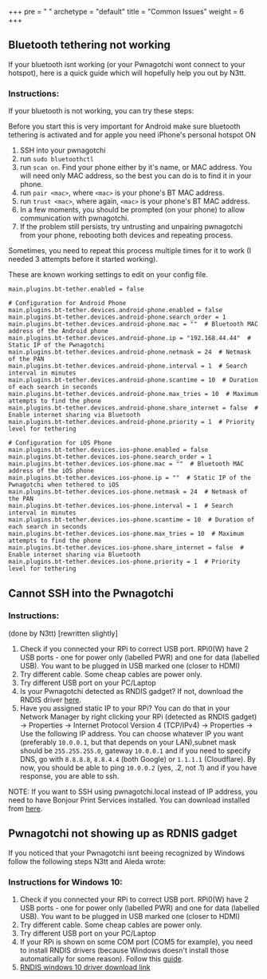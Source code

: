 +++
pre = "<i class='fas fa-book-medical'></i> "
archetype = "default"
title = "Common Issues"
weight = 6
+++


## Bluetooth tethering not working

If your bluetooth isnt working (or your Pwnagotchi wont connect to your hotspot), here is a quick guide which will hopefully help you out by N3tt.

### Instructions:


If your bluetooth is not working, you can try these steps:

Before you start this is very important for Android make sure bluetooth tethering is activated and for apple you need iPhone's personal hotspot ON

1. SSH into your pwnagotchi
2. run `sudo bluetoothctl`
3. run `scan on`. Find your phone either by it's name, or MAC address. You will need only MAC address, so the best you can do is to find it in your phone.
4. run `pair <mac>`, where `<mac>` is your phone's BT MAC address.
5. run `trust <mac>`, where again, `<mac>` is your phone's BT MAC address.
6. In a few moments, you should be prompted (on your phone) to allow communication with pwnagotchi.
7. If the problem still persists, try untrusting and unpairing pwnagotchi from your phone, rebooting both devices and repeating process. 

Sometimes, you need to repeat this process multiple times for it to work (I needed 3 attempts before it started working).

These are known working settings to edit on your config file. 

```
main.plugins.bt-tether.enabled = false

# Configuration for Android Phone
main.plugins.bt-tether.devices.android-phone.enabled = false
main.plugins.bt-tether.devices.android-phone.search_order = 1
main.plugins.bt-tether.devices.android-phone.mac = ""  # Bluetooth MAC address of the Android phone
main.plugins.bt-tether.devices.android-phone.ip = "192.168.44.44"  # Static IP of the Pwnagotchi
main.plugins.bt-tether.devices.android-phone.netmask = 24  # Netmask of the PAN
main.plugins.bt-tether.devices.android-phone.interval = 1  # Search interval in minutes
main.plugins.bt-tether.devices.android-phone.scantime = 10  # Duration of each search in seconds
main.plugins.bt-tether.devices.android-phone.max_tries = 10  # Maximum attempts to find the phone
main.plugins.bt-tether.devices.android-phone.share_internet = false  # Enable internet sharing via Bluetooth
main.plugins.bt-tether.devices.android-phone.priority = 1  # Priority level for tethering
```

```
# Configuration for iOS Phone
main.plugins.bt-tether.devices.ios-phone.enabled = false
main.plugins.bt-tether.devices.ios-phone.search_order = 1
main.plugins.bt-tether.devices.ios-phone.mac = ""  # Bluetooth MAC address of the iOS phone
main.plugins.bt-tether.devices.ios-phone.ip = ""  # Static IP of the Pwnagotchi when tethered to iOS
main.plugins.bt-tether.devices.ios-phone.netmask = 24  # Netmask of the PAN
main.plugins.bt-tether.devices.ios-phone.interval = 1  # Search interval in minutes
main.plugins.bt-tether.devices.ios-phone.scantime = 10  # Duration of each search in seconds
main.plugins.bt-tether.devices.ios-phone.max_tries = 10  # Maximum attempts to find the phone
main.plugins.bt-tether.devices.ios-phone.share_internet = false  # Enable internet sharing via Bluetooth
main.plugins.bt-tether.devices.ios-phone.priority = 1  # Priority level for tethering
```


## Cannot SSH into the Pwnagotchi

### Instructions:

(done by N3tt) [rewritten slightly]

1. Check if you connected your RPi to correct USB port. RPi0(W) have 2 USB ports - one for power only (labelled PWR) and one for data (labelled USB). You want to be plugged in USB marked one (closer to HDMI)
2. Try different cable. Some cheap cables are power only.
3. Try different USB port on your PC/Laptop
4. Is your Pwnagotchi detected as RNDIS gadget? If not, download the RNDIS driver [here](https://discord.com/channels/717817147853766687/717818155061346427/1196805896290971658).
5. Have you assigned static IP to your RPi? You can do that in your Network Manager by right clicking your RPi (detected as RNDIS gadget) -> Properties -> Internet Protocol Version 4 (TCP/IPv4) -> Properties -> Use the following IP address. You can choose whatever IP you want (preferably `10.0.0.1`, but that depends on your LAN),subnet mask should be `255.255.255.0`, gateway `10.0.0.1` and if you need to specify DNS, go with `8.8.8.8`, `8.8.4.4` (both Google) or `1.1.1.1` (Cloudflare). By now, you should be able to ping `10.0.0.2` (yes, .2, not .1) and if you have response, you are able to ssh.

NOTE:
If you want to SSH using pwnagotchi.local instead of IP address, you need to have Bonjour Print Services installed. You can download installed from [here](https://support.apple.com/kb/DL999?viewlocale=en_US&locale=en_US).

## Pwnagotchi not showing up as RDNIS gadget

If you noticed that your Pwnagotchi isnt beeing recognized by Windows follow the following steps N3tt and Aleda wrote:

### Instructions for Windows 10:


1. Check if you connected your RPi to correct USB port. RPi0(W) have 2 USB ports - one for power only (labelled PWR) and one for data (labelled USB). You want to be plugged in USB marked one (closer to HDMI)
2. Try different cable. Some cheap cables are power only.
3. Try different USB port on your PC/Laptop
4. If your RPi is shown on some COM port (COM5 for example), you need to install RNDIS drivers (because Windows doesn't install those automatically for some reason). Follow this [guide](https://www.factoryforward.com/pi-zero-w-headless-setup-windows10-rndis-driver-issue-resolved/).
5. [RNDIS windows 10 driver download link](https://modclouddownloadprod.blob.core.windows.net/shared/mod-rndis-driver-windows.zip)

